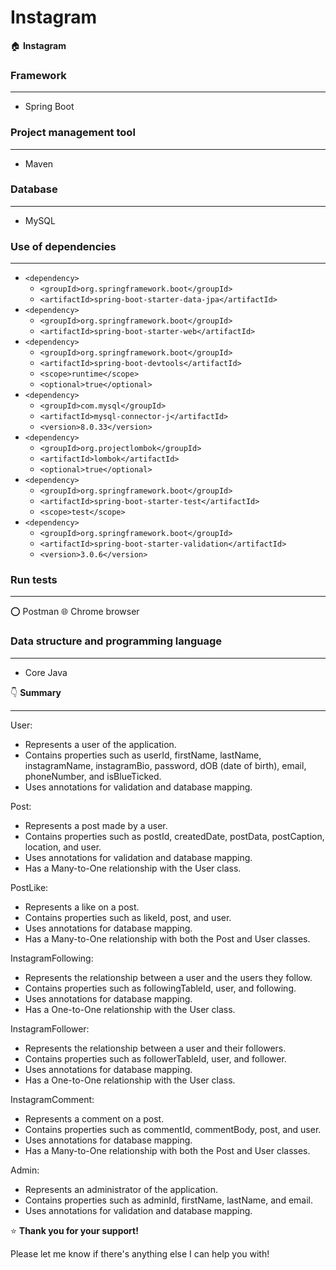 # Instagram

🏠 **Instagram**

### Framework
---------
- Spring Boot

### Project management tool
-------
- Maven

### Database
---------
- MySQL

### Use of dependencies
-----
- `<dependency>`
    - `<groupId>org.springframework.boot</groupId>`
    - `<artifactId>spring-boot-starter-data-jpa</artifactId>`
- `<dependency>`
    - `<groupId>org.springframework.boot</groupId>`
    - `<artifactId>spring-boot-starter-web</artifactId>`
- `<dependency>`
    - `<groupId>org.springframework.boot</groupId>`
    - `<artifactId>spring-boot-devtools</artifactId>`
    - `<scope>runtime</scope>`
    - `<optional>true</optional>`
- `<dependency>`
    - `<groupId>com.mysql</groupId>`
    - `<artifactId>mysql-connector-j</artifactId>`
    - `<version>8.0.33</version>`
- `<dependency>`
    - `<groupId>org.projectlombok</groupId>`
    - `<artifactId>lombok</artifactId>`
    - `<optional>true</optional>`
- `<dependency>`
    - `<groupId>org.springframework.boot</groupId>`
    - `<artifactId>spring-boot-starter-test</artifactId>`
    - `<scope>test</scope>`
- `<dependency>`
    - `<groupId>org.springframework.boot</groupId>`
    - `<artifactId>spring-boot-starter-validation</artifactId>`
    - `<version>3.0.6</version>`

### Run tests
------
⭕ Postman 
🌐 Chrome browser

### Data structure and programming language
-----
- Core Java

👇 **Summary**
*****
User:
- Represents a user of the application.
- Contains properties such as userId, firstName, lastName, instagramName, instagramBio, password, dOB (date of birth), email, phoneNumber, and isBlueTicked.
- Uses annotations for validation and database mapping.

Post:
- Represents a post made by a user.
- Contains properties such as postId, createdDate, postData, postCaption, location, and user.
- Uses annotations for validation and database mapping.
- Has a Many-to-One relationship with the User class.

PostLike:
- Represents a like on a post.
- Contains properties such as likeId, post, and user.
- Uses annotations for database mapping.
- Has a Many-to-One relationship with both the Post and User classes.

InstagramFollowing:
- Represents the relationship between a user and the users they follow.
- Contains properties such as followingTableId, user, and following.
- Uses annotations for database mapping.
- Has a One-to-One relationship with the User class.

InstagramFollower:
- Represents the relationship between a user and their followers.
- Contains properties such as followerTableId, user, and follower.
- Uses annotations for database mapping.
- Has a One-to-One relationship with the User class.

InstagramComment:
- Represents a comment on a post.
- Contains properties such as commentId, commentBody, post, and user.
- Uses annotations for database mapping.
- Has a Many-to-One relationship with both the Post and User classes.

Admin:
- Represents an administrator of the application.
- Contains properties such as adminId, firstName, lastName, and email.
- Uses annotations for validation and database mapping.

⭐ **Thank you for your support!**

Please let me know if there's anything else I can help you with!
